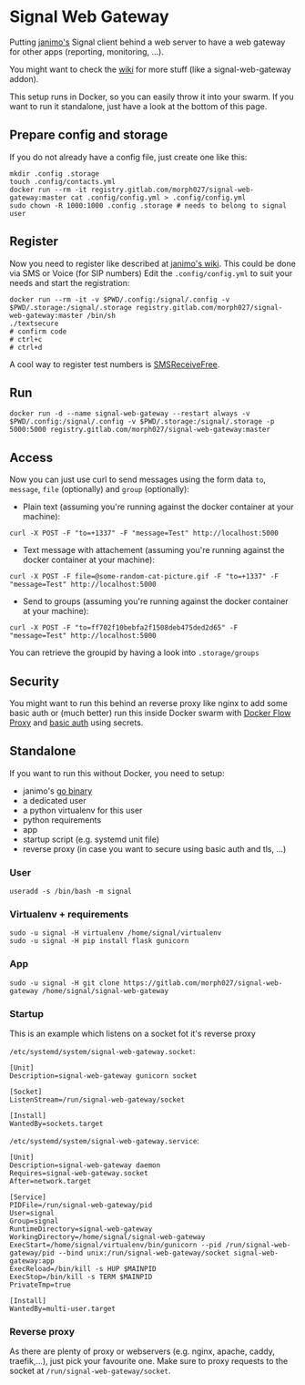 # Signal Web Gateway

Putting [janimo's](https://github.com/janimo/textsecure) Signal client behind a web server to have a web gateway for other apps (reporting, monitoring, ...).

You might want to check the [wiki](https://gitlab.com/morph027/signal-web-gateway/wikis/home) for more stuff (like a signal-web-gateway addon).

This setup runs in Docker, so you can easily throw it into your swarm. If you want to run it standalone, just have a look at the bottom of this page.

## Prepare config and storage

If you do not already have a config file, just create one like this:

```
mkdir .config .storage
touch .config/contacts.yml
docker run --rm -it registry.gitlab.com/morph027/signal-web-gateway:master cat .config/config.yml > .config/config.yml
sudo chown -R 1000:1000 .config .storage # needs to belong to signal user
```

## Register

Now you need to register like described at [janimo's wiki](https://github.com/janimo/textsecure/wiki/Installation). This could be done via SMS or Voice (for SIP numbers)
Edit the `.config/config.yml` to suit your needs and start the registration:

```
docker run --rm -it -v $PWD/.config:/signal/.config -v $PWD/.storage:/signal/.storage registry.gitlab.com/morph027/signal-web-gateway:master /bin/sh
./textsecure
# confirm code
# ctrl+c
# ctrl+d
```

A cool way to register test numbers is [SMSReceiveFree](https://smsreceivefree.com/).

## Run

```
docker run -d --name signal-web-gateway --restart always -v $PWD/.config:/signal/.config -v $PWD/.storage:/signal/.storage -p 5000:5000 registry.gitlab.com/morph027/signal-web-gateway:master
```

## Access

Now you can just use curl to send messages using the form data `to`, `message`, `file` (optionally) and `group` (optionally):

* Plain text (assuming you're running against the docker container at your machine):

```
curl -X POST -F "to=+1337" -F "message=Test" http://localhost:5000
```

* Text message with attachement (assuming you're running against the docker container at your machine):

```
curl -X POST -F file=@some-random-cat-picture.gif -F "to=+1337" -F "message=Test" http://localhost:5000
```

* Send to groups (assuming you're running against the docker container at your machine):

```
curl -X POST -F "to=ff702f10bebfa2f1508deb475ded2d65" -F "message=Test" http://localhost:5000
```

You can retrieve the groupid by having a look into `.storage/groups`

## Security

You might want to run this behind an reverse proxy like nginx to add some basic auth or (much better) run this inside Docker swarm with [Docker Flow Proxy](https://proxy.dockerflow.com) and [basic auth](https://proxy.dockerflow.com/swarm-mode-auto/#service-authentication) using secrets.

## Standalone

If you want to run this without Docker, you need to setup:

* janimo's [go binary]([wiki](https://gitlab.com/morph027/signal-web-gateway/wikis/home))
* a dedicated user
* a python virtualenv for this user
* python requirements
* app
* startup script (e.g. systemd unit file)
* reverse proxy (in case you want to secure using basic auth and tls, ...)

### User

```
useradd -s /bin/bash -m signal
```

### Virtualenv + requirements

```
sudo -u signal -H virtualenv /home/signal/virtualenv
sudo -u signal -H pip install flask gunicorn
```

### App

```
sudo -u signal -H git clone https://gitlab.com/morph027/signal-web-gateway /home/signal/signal-web-gateway
```

### Startup

This is an example which listens on a socket fot it's reverse proxy

`/etc/systemd/system/signal-web-gateway.socket`:

```
[Unit]
Description=signal-web-gateway gunicorn socket

[Socket]
ListenStream=/run/signal-web-gateway/socket

[Install]
WantedBy=sockets.target
```

`/etc/systemd/system/signal-web-gateway.service`:

```
[Unit]
Description=signal-web-gateway daemon
Requires=signal-web-gateway.socket
After=network.target

[Service]
PIDFile=/run/signal-web-gateway/pid
User=signal
Group=signal
RuntimeDirectory=signal-web-gateway
WorkingDirectory=/home/signal/signal-web-gateway
ExecStart=/home/signal/virtualenv/bin/gunicorn --pid /run/signal-web-gateway/pid --bind unix:/run/signal-web-gateway/socket signal-web-gateway:app
ExecReload=/bin/kill -s HUP $MAINPID
ExecStop=/bin/kill -s TERM $MAINPID
PrivateTmp=true

[Install]
WantedBy=multi-user.target
```

### Reverse proxy

As there are plenty of proxy or webservers (e.g. nginx, apache, caddy, traefik,...), just pick your favourite one. Make sure to proxy requests to the socket at `/run/signal-web-gateway/socket`.
